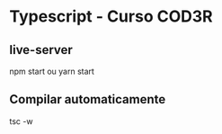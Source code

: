 # Typescript - Curso COD3R #

## live-server ##
npm start ou yarn start

## Compilar automaticamente ##
tsc -w